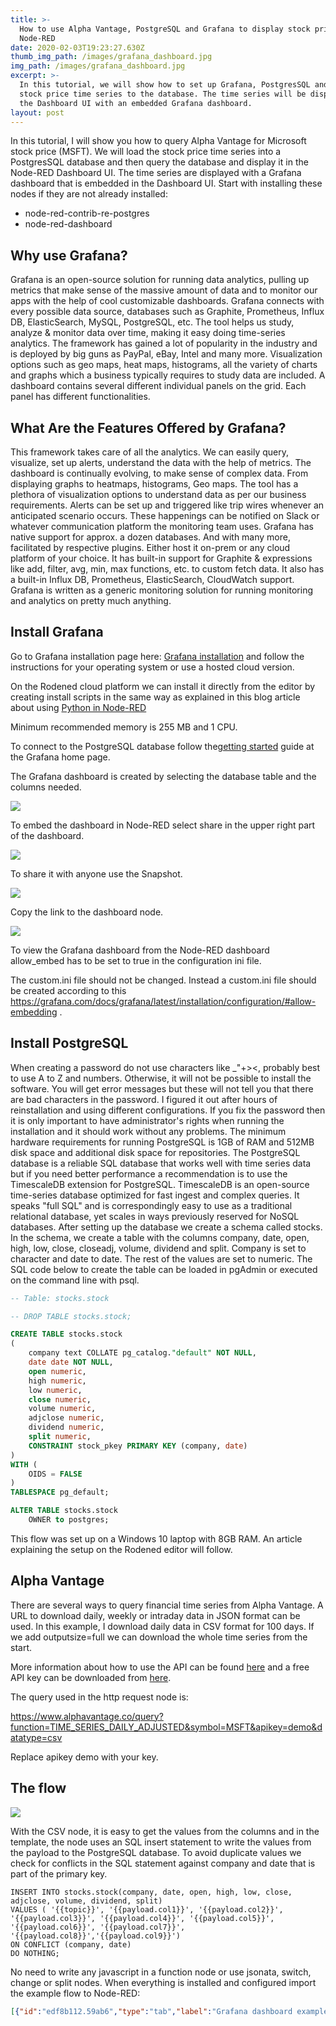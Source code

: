 ```yaml
---
title: >-
  How to use Alpha Vantage, PostgreSQL and Grafana to display stock prices in
  Node-RED
date: 2020-02-03T19:23:27.630Z
thumb_img_path: /images/grafana_dashboard.jpg
img_path: /images/grafana_dashboard.jpg
excerpt: >-
  In this tutorial, we will show how to set up Grafana, PostgresSQL and write
  stock price time series to the database. The time series will be displayed in
  the Dashboard UI with an embedded Grafana dashboard. 
layout: post
---
```

<meta name="description" content="In this tutorial, we will show how to set up Grafana, PostgresSQL and write stock price time series to the database. The time series will be displayed in the Dashboard UI with an embedded Grafana dashboard. ">

<meta name="keywords" content="grafana dashboard, postgresql, alpha vantage, node-red, rodened editor, demonstration flow, integromat, zapier">

In this tutorial, I will show you how to query Alpha Vantage for Microsoft stock price (MSFT). We will load the stock price time series into a PostgresSQL database and then query the database and display it in the Node-RED Dashboard UI. The time series are displayed with a Grafana dashboard that is embedded in the Dashboard UI. Start with installing these nodes if they are not already installed:

* node-red-contrib-re-postgres
* node-red-dashboard

## Why use Grafana?

Grafana is an open-source solution for running data analytics, pulling up metrics that make sense of the massive amount of data and to monitor our apps with the help of cool customizable dashboards. Grafana connects with every possible data source, databases such as Graphite, Prometheus, Influx DB, ElasticSearch, MySQL, PostgreSQL, etc. The tool helps us study, analyze & monitor data over time, making it easy doing time-series analytics.
The framework has gained a lot of popularity in the industry and is deployed by big guns as PayPal, eBay, Intel and many more.
Visualization options such as geo maps, heat maps, histograms, all the variety of charts and graphs which a business typically requires to study data are included.
A dashboard contains several different individual panels on the grid. Each panel has different functionalities.

## What Are the Features Offered by Grafana?

This framework takes care of all the analytics. We can easily query, visualize, set up alerts, understand the data with the help of metrics. The dashboard is continually evolving, to make sense of complex data. From displaying graphs to heatmaps, histograms, Geo maps. The tool has a plethora of visualization options to understand data as per our business requirements. Alerts can be set up and triggered like trip wires whenever an anticipated scenario occurs. These happenings can be notified on Slack or whatever communication platform the monitoring team uses.
Grafana has native support for approx. a dozen databases. And with many more, facilitated by respective plugins.
Either host it on-prem or any cloud platform of your choice.
It has built-in support for Graphite & expressions like add, filter, avg, min, max functions, etc. to custom fetch data.
It also has a built-in Influx DB, Prometheus, ElasticSearch, CloudWatch support.
Grafana is written as a generic monitoring solution for running monitoring and analytics on pretty much anything.

## Install Grafana

Go to Grafana installation page here: <a href="https://grafana.com/docs/grafana/latest/installation/" target="_blank">Grafana installation</a> and follow the instructions for your operating system or use a hosted cloud version. 

On the Rodened cloud platform we can install it directly from the editor by creating install scripts in the same way as explained in this blog article about using <a href="https://www.rodened.com/posts/how-to-use-python-in-node-red-1/" target="_blank">Python in Node-RED</a> 

Minimum recommended memory is 255 MB and 1 CPU.

To connect to the PostgreSQL database follow the<a href="https://grafana.com/docs/grafana/latest/guides/getting_started/" target="_blank">getting started</a> guide at the Grafana home page.

The Grafana dashboard is created by selecting the database table and the columns needed.

![](/images/grafanadashboard.png)

To embed the dashboard in Node-RED select share in the upper right part of the dashboard.

![](/images/grafanashare.png)

To share it with anyone use the Snapshot. 

![](/images/grafanashare2.png)

Copy the link to the dashboard node.

![](/images/grafanashare3.png)

To view the Grafana dashboard from the Node-RED dashboard allow_embed has to be set to true in the configuration ini file.

The custom.ini file should not be changed. Instead a custom.ini file should be created according to this <a href="https://grafana.com/docs/grafana/latest/installation/configuration/#allow-embedding" target="_blank">https://grafana.com/docs/grafana/latest/installation/configuration/#allow-embedding</a> .

## Install PostgreSQL

When creating a password do not use characters like _"+><, probably best to use A to Z and numbers. Otherwise, it will not be possible to install the software. You will get error messages but these will not tell you that there are bad characters in the password. I figured it out after hours of reinstallation and using different configurations. If you fix the password then it is only important to have administrator's rights when running the installation and it should work without any problems. The minimum hardware requirements for running PostgreSQL is 1GB of RAM and 512MB disk space and additional disk space for repositories.
The PostgreSQL database is a reliable SQL database that works well with time series data but if you need better performance a recommendation is to use the TimescaleDB extension for PostgreSQL.
TimescaleDB is an open-source time-series database optimized for fast ingest and complex queries. It speaks "full SQL" and is correspondingly easy to use as a traditional relational database, yet scales in ways previously reserved for NoSQL databases.
After setting up the database we create a schema called stocks. In the schema, we create a table with the columns company, date, open, high, low, close, closeadj, volume, dividend and split. Company is set to character and date to date. The rest of the values are set to numeric.
The SQL code below to create the table can be loaded in pgAdmin or executed on the command line with psql.

```sql
-- Table: stocks.stock

-- DROP TABLE stocks.stock;

CREATE TABLE stocks.stock
(
    company text COLLATE pg_catalog."default" NOT NULL,
    date date NOT NULL,
    open numeric,
    high numeric,
    low numeric,
    close numeric,
    volume numeric,
    adjclose numeric,
    dividend numeric,
    split numeric,
    CONSTRAINT stock_pkey PRIMARY KEY (company, date)
)
WITH (
    OIDS = FALSE
)
TABLESPACE pg_default;

ALTER TABLE stocks.stock
    OWNER to postgres;
```

This flow was set up on a Windows 10 laptop with 8GB RAM. An article explaining the setup on the Rodened editor will follow.

## Alpha Vantage

There are several ways to query financial time series from Alpha Vantage. A URL to download daily, weekly or intraday data in JSON format can be used. In this example, I download daily data in CSV format for 100 days. If we add outputsize=full we can download the whole time series from the start.

More information about how to use the API can be found <a href="https://www.alphavantage.co/documentation/" target="_blank">here</a> and a free API key can be downloaded from  <a href="https://www.alphavantage.co/support/#api-key" target="_blank">here</a>.

The query used in the http request node is:

https://www.alphavantage.co/query?function=TIME_SERIES_DAILY_ADJUSTED&symbol=MSFT&apikey=demo&datatype=csv

Replace apikey demo with your key.

## The flow

![](/images/grafanaflow.jpg)

With the CSV node, it is easy to get the values from the columns and in the template, the node uses an SQL insert statement to write the values from the payload to the PostgreSQL database. To avoid duplicate values we check for conflicts in the SQL statement against company and date that is part of the primary key.

```plsql
INSERT INTO stocks.stock(company, date, open, high, low, close, adjclose, volume, dividend, split)
VALUES ( '{{topic}}', '{{payload.col1}}', '{{payload.col2}}', '{{payload.col3}}', '{{payload.col4}}', '{{payload.col5}}', '{{payload.col6}}', '{{payload.col7}}', '{{payload.col8}}','{{payload.col9}}')
ON CONFLICT (company, date) 
DO NOTHING; 
```

No need to write any javascript in a function node or use jsonata, switch, change or split nodes. When everything is installed and configured import the example flow to Node-RED:

```json
[{"id":"edf8b112.59ab6","type":"tab","label":"Grafana dashboard example","disabled":false,"info":""},{"id":"6c87cf6.18faf3","type":"postgres","z":"edf8b112.59ab6","postgresdb":"91bf1259.95468","name":"","output":true,"perrow":false,"outputs":1,"x":720,"y":160,"wires":[["e9231685.c81a88","b2cdbe12.10fc5"]]},{"id":"a9fccc7d.6dd6","type":"template","z":"edf8b112.59ab6","name":"","field":"payload","fieldType":"msg","format":"handlebars","syntax":"mustache","template":"INSERT INTO stocks.stock(company, date, open, high, low, close, adjclose, volume, dividend, split)\nVALUES ( '{{topic}}', '{{payload.col1}}', '{{payload.col2}}', '{{payload.col3}}', '{{payload.col4}}', '{{payload.col5}}', '{{payload.col6}}', '{{payload.col7}}', '{{payload.col8}}','{{payload.col9}}')\nON CONFLICT (company, date) \nDO NOTHING;        \n    ","output":"str","x":560,"y":80,"wires":[["6c87cf6.18faf3"]]},{"id":"9d18f864.bb25b8","type":"inject","z":"edf8b112.59ab6","name":"","topic":"msft","payload":"","payloadType":"date","repeat":"","crontab":"","once":false,"onceDelay":0.1,"x":120,"y":80,"wires":[["cd9d471.6f1a9b8"]]},{"id":"cd9d471.6f1a9b8","type":"http request","z":"edf8b112.59ab6","name":"","method":"GET","ret":"txt","paytoqs":false,"url":"https://www.alphavantage.co/query?function=TIME_SERIES_DAILY_ADJUSTED&symbol=MSFT&apikey=APIKEY&datatype=csv","tls":"","persist":false,"proxy":"","authType":"","x":290,"y":80,"wires":[["e9f146f0.7652b8"]]},{"id":"e9f146f0.7652b8","type":"csv","z":"edf8b112.59ab6","name":"","sep":",","hdrin":false,"hdrout":"","multi":"one","ret":"\\n","temp":"","skip":"1","strings":true,"x":430,"y":80,"wires":[["a9fccc7d.6dd6"]]},{"id":"420a9b4f.02ec24","type":"template","z":"edf8b112.59ab6","name":"","field":"payload","fieldType":"msg","format":"handlebars","syntax":"mustache","template":"select * from STOCKS.STOCK","output":"str","x":520,"y":160,"wires":[["6c87cf6.18faf3"]]},{"id":"e9231685.c81a88","type":"debug","z":"edf8b112.59ab6","name":"","active":true,"tosidebar":true,"console":false,"tostatus":false,"complete":"false","x":910,"y":160,"wires":[]},{"id":"80bdc657.a77e98","type":"inject","z":"edf8b112.59ab6","name":"","topic":"","payload":"","payloadType":"date","repeat":"","crontab":"","once":false,"onceDelay":0.1,"x":300,"y":160,"wires":[["420a9b4f.02ec24"]]},{"id":"d8d69362.b8182","type":"comment","z":"edf8b112.59ab6","name":"Write time serie to database","info":"","x":140,"y":40,"wires":[]},{"id":"85f1cfbb.af7b4","type":"comment","z":"edf8b112.59ab6","name":"Query the database","info":"","x":110,"y":140,"wires":[]},{"id":"b2cdbe12.10fc5","type":"template","z":"edf8b112.59ab6","name":"","field":"payload","fieldType":"msg","format":"handlebars","syntax":"mustache","template":"<iframe src=\"http://localhost:3000/dashboard/snapshot/pEvw1KMvx62k1mEzBDq1ApxJOquz1eZw\" width=1600 height=600px></iframe>","x":720,"y":300,"wires":[["d395f6f3.89ee08"]]},{"id":"d395f6f3.89ee08","type":"ui_template","z":"edf8b112.59ab6","group":"5b279d43.59f404","name":"Grafana dashboard","order":0,"width":"0","height":"0","format":"<div ng-bind-html=\"msg.payload | trusted\"></div>","storeOutMessages":true,"fwdInMessages":true,"templateScope":"local","x":930,"y":300,"wires":[[]]},{"id":"3f83724f.88878e","type":"comment","z":"edf8b112.59ab6","name":"Embed Grafana dashboard in Dashboard UI","info":"","x":470,"y":240,"wires":[]},{"id":"91bf1259.95468","type":"postgresdb","z":"","hostname":"localhost","port":"5432","db":"postgres","ssl":false},{"id":"5b279d43.59f404","type":"ui_group","z":"","name":"","tab":"90b2a6ee.d7e168","disp":true,"width":"28","collapse":false},{"id":"90b2a6ee.d7e168","type":"ui_tab","z":"","name":"GrafanaTest","icon":"dashboard","order":37}]
```
